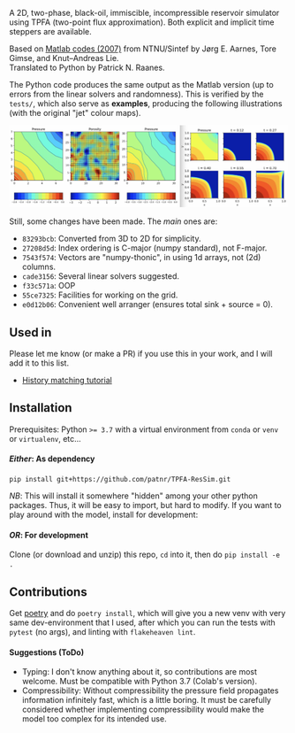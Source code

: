 A 2D, two-phase, black-oil, immiscible, incompressible
reservoir simulator
using TPFA (two-point flux approximation).
Both explicit and implicit time steppers are available.

Based on [Matlab codes (2007)](http://folk.ntnu.no/andreas/papers/ResSimMatlab.pdf)
from NTNU/Sintef by Jørg E. Aarnes, Tore Gimse, and Knut–Andreas Lie.  
Translated to Python by Patrick N. Raanes.

The Python code produces the same output as the Matlab version
(up to errors from the linear solvers and randomness).
This is verified by the `tests/`, which also serve as **examples**,
producing the following illustrations (with the original "jet" colour maps).

![Screenshot](collage.jpg)

Still, some changes have been made. The *main* ones are:

- `83293bcb`: Converted from 3D to 2D for simplicity.
- `27208d5d`: Index ordering is C-major (numpy standard), not F-major.
- `7543f574`: Vectors are "numpy-thonic", in using 1d arrays, not (2d) columns.
- `cade3156`: Several linear solvers suggested.
- `f33c571a`: OOP
- `55ce7325`: Facilities for working on the grid.
- `e0d12b06`: Convenient well arranger (ensures total sink + source = 0).

## Used in

Please let me know (or make a PR) if you use this in your work,
and I will add it to this list.

- [History matching tutorial](https://github.com/patnr/HistoryMatching)

## Installation

Prerequisites: Python `>= 3.7` with a
virtual environment from `conda` or `venv` or `virtualenv`, etc...

#### *Either*: As dependency

`pip install git+https://github.com/patnr/TPFA-ResSim.git`

*NB*: This will install it somewhere "hidden" among your other python packages.
Thus, it will be easy to import, but hard to modify.
If you want to play around with the model, install for development:

#### *OR*: For development

Clone (or download and unzip) this repo, `cd` into it, then do `pip install -e .`

## Contributions

Get [poetry](https://python-poetry.org/) and do `poetry install`,
which will give you a new venv with very same dev-environment that I used,
after which you can run the tests with `pytest` (no args),
and linting with `flakeheaven lint`.

#### Suggestions (ToDo)

- Typing: I don't know anything about it, so contributions are most welcome.
  Must be compatible with Python 3.7 (Colab's version).
- Compressibility: Without compressibility the pressure field propagates
  information infinitely fast, which is a little boring.
  It must be carefully considered whether implementing compressibility
  would make the model too complex for its intended use.
